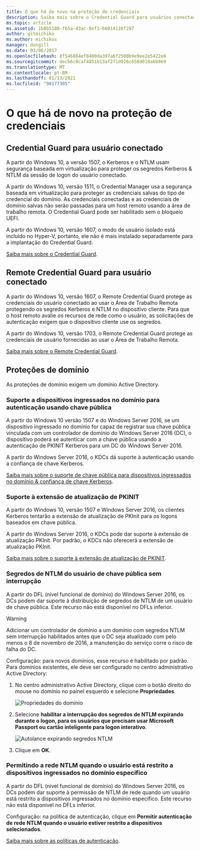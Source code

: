 ```yaml
---
title: O que há de novo na proteção de credenciais
description: Saiba mais sobre o Credential Guard para usuários conectados, Remote Credential Guard para usuários conectados e proteções de domínio.
ms.topic: article
ms.assetid: 1b0b5180-f65a-43ac-8ef3-66014116f297
author: gitmichiko
ms.author: michikos
manager: dongill
ms.date: 03/06/2017
ms.openlocfilehash: 8f546884ef8400da397a6f2508b9e9ee2e5422e8
ms.sourcegitcommit: decb6c8caf4851b13af271d926c650d010a6b9e9
ms.translationtype: MT
ms.contentlocale: pt-BR
ms.lasthandoff: 01/13/2021
ms.locfileid: "98177305"
---
```

# <a name="whats-new-in-credential-protection"></a>O que há de novo na proteção de credenciais

## <a name="credential-guard-for-signed-in-user"></a>Credential Guard para usuário conectado

A partir do Windows 10, a versão 1507, o Kerberos e o NTLM usam segurança baseada em virtualização para proteger os segredos Kerberos & NTLM da sessão de logon do usuário conectado.

A partir do Windows 10, versão 1511, o Credential Manager usa a segurança baseada em virtualização para proteger as credenciais salvas do tipo de credencial do domínio. As credenciais conectadas e as credenciais de domínio salvas não serão passadas para um host remoto usando a área de trabalho remota. O Credential Guard pode ser habilitado sem o bloqueio UEFI.

A partir do Windows 10, versão 1607, o modo de usuário isolado está incluído no Hyper-V, portanto, ele não é mais instalado separadamente para a implantação do Credential Guard.

[Saiba mais sobre o Credential Guard](/windows/security/identity-protection/credential-guard/credential-guard).


## <a name="remote-credential-guard-for-signed-in-user"></a>Remote Credential Guard para usuário conectado

A partir do Windows 10, versão 1607, o Remote Credential Guard protege as credenciais do usuário conectado ao usar o Área de Trabalho Remota protegendo os segredos Kerberos e NTLM no dispositivo cliente. Para que o host remoto avalie os recursos de rede como o usuário, as solicitações de autenticação exigem que o dispositivo cliente use os segredos.

A partir do Windows 10, versão 1703, o Remote Credential Guard protege as credenciais de usuário fornecidas ao usar o Área de Trabalho Remota.

[Saiba mais sobre o Remote Credential Guard](/windows/security/identity-protection/remote-credential-guard).

## <a name="domain-protections"></a>Proteções de domínio

As proteções de domínio exigem um domínio Active Directory.

### <a name="domain-joined-device-support-for-authentication-using-public-key"></a>Suporte a dispositivos ingressados no domínio para autenticação usando chave pública

A partir do Windows 10 versão 1507 e do Windows Server 2016, se um dispositivo ingressado no domínio for capaz de registrar sua chave pública vinculada com um controlador de domínio do Windows Server 2016 (DC), o dispositivo poderá se autenticar com a chave pública usando a autenticação de PKINIT Kerberos para um DC do Windows Server 2016.

A partir do Windows Server 2016, o KDCs dá suporte à autenticação usando a confiança de chave Kerberos.

[Saiba mais sobre o suporte de chave pública para dispositivos ingressados no domínio & confiança de chave Kerberos](../kerberos/whats-new-in-kerberos-authentication.md).

### <a name="pkinit-freshness-extension-support"></a>Suporte à extensão de atualização de PKINIT

A partir do Windows 10, versão 1507 e Windows Server 2016, os clientes Kerberos tentarão a extensão de atualização de PKInit para os logons baseados em chave pública.

A partir do Windows Server 2016, o KDCs pode dar suporte à extensão de atualização PKInit.  Por padrão, o KDCs não oferecerá a extensão de atualização PKInit.

[Saiba mais sobre o suporte à extensão de atualização de PKINIT](../kerberos/whats-new-in-kerberos-authentication.md).

### <a name="rolling-public-key-only-users-ntlm-secrets"></a>Segredos de NTLM do usuário de chave pública sem interrupção

A partir do DFL (nível funcional de domínio) do Windows Server 2016, os DCs podem dar suporte à distribuição de segredos de NTLM de um usuário de chave pública. Este recurso não está disponível no DFLs inferior.

> [!WARNING]
> Adicionar um controlador de domínio a um domínio com segredos NTLM sem interrupção habilitados antes que o DC seja atualizado com pelo menos o 8 de novembro de 2016, a manutenção do serviço corre o risco de falha do DC.

Configuração: para novos domínios, esse recurso é habilitado por padrão. Para domínios existentes, ele deve ser configurado no centro administrativo Active Directory:

1. No centro administrativo Active Directory, clique com o botão direito do mouse no domínio no painel esquerdo e selecione **Propriedades**.

    ![Propriedades do domínio](../media/Credentials-Protection-And-Management/domain-properties.png)

2. Selecione **habilitar a interrupção dos segredos de NTLM expirando durante o logon, para os usuários que precisam usar Microsoft Passport ou cartão inteligente para logon interativo**.

    ![Autolance expirando segredos NTLM](../media/Credentials-Protection-And-Management/autoroll-ntlm.png)

3. Clique em **OK**.

### <a name="allowing-network-ntlm-when-user-is-restricted-to-specific-domain-joined-devices"></a>Permitindo a rede NTLM quando o usuário está restrito a dispositivos ingressados no domínio específico

A partir do DFL (nível funcional de domínio) do Windows Server 2016, os DCs podem dar suporte à permissão de NTLM de rede quando um usuário está restrito a dispositivos ingressados no domínio específico. Este recurso não está disponível no DFLs inferior.

Configuração: na política de autenticação, clique em **Permitir autenticação de rede NTLM quando o usuário estiver restrito a dispositivos selecionados**.

[Saiba mais sobre as políticas de autenticação](./authentication-policies-and-authentication-policy-silos.md).